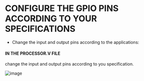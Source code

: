 # CONFIGURE THE GPIO PINS ACCORDING TO YOUR SPECIFICATIONS

- Change the input and output pins according to the applications:

#### IN THE PROCESSOR.V FILE
change the input and output pins according to you specification.

  ![image](https://github.com/SoahamMoulree/RISC-V-Repo/assets/169994191/c86d2cf6-427d-4b15-9a98-e3e200ce63b6)

  

